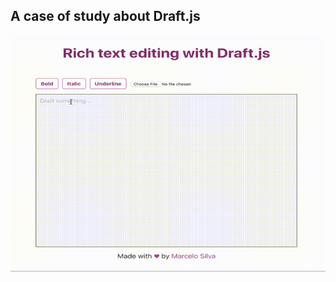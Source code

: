 ## A case of study about Draft.js

![App gif](https://raw.githubusercontent.com/iamtchelo/draft-js-poc/master/assets/app.gif?token=AA25LPQVJRSLJ4TJQOSHQ2K5DLFTI)
